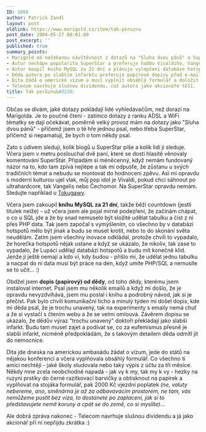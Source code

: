```yaml
---
ID: 1056
author: Patrick Zandl
layout: post
oldlink: https://www.marigold.cz/item/tak-poruznu
post_date: 2004-05-27 08:01:00
post_excerpt: ''
published: true
summary_points:
- Marigold má nečekanou návštěvnost z dotazů na "Sluha dvou pánů" a SuperStar.
- Autor nechápe popularitu SuperStar a preferuje hudbu Vivaldiho, Vangelise a Čechomoru.
- Autor koupil knihu MySQL za 21 dní a plánuje vylepšení databáze hotspotů.
- Děda autora po slabším infarktu preferuje papírové dopisy před e-maily.
- Dita žádá o americké vízum a musí vyplnit obsáhlý formulář a doložit výpis z účtu.
- Telecom navrhuje slušnou dividendu, což autora jako akcionáře těší.
title: Tak porůznu&#8230;
---
```


<p>
Občas se dívám, jaké dotazy pokládají lidé vyhledávačům, než dorazí na Marigolda. Je to poučné čtení - zatímco dotazy z ranku ADSL a WiFi tématky se dají očekávat, poměrně velký provoz mám na dotazy jako "Sluha dvou pánů" - přičemž jsem o té hře jednou psal, nebo třeba SuperStar, přičemž si nepamatuji, že bych o tom někdy psal. </p>

<p>
Zato s údivem sleduji, kolik blogů u SuperStar píše a kolik lidí ji sleduje. Včera jsem v metru poslouchal dvě paní, které se dosti hlasitě věnovaly komentování SuperStar. Připadám si méněcenný, když nemám fundovaný názor na to, kdo tam zpívá nejlépe a tak mi odpusťe, že zůstanu u svých tradičních témat a nebudu se montovat do hodnocení zpěvu. Asi mi opravdu s moderní kulturou ujel vlak, můj pop idol je Vivaldi, pokud chci sáhnout po ultrahardcore, tak Vangelis nebo Čechomor. Na SuperStar opravdu nemám. Sledujte například u <a href="http://blog.zbroj.info/">Tokugawy</a>.</p>

<p>
Včera jsem zakoupil <STRONG>knihu MySQL za 21 dní</STRONG>, takže běží countdown (jestli titulek nelže) - už včera jsem ale pojal mírné podezření, že začínám chápat, o co u SQL jde a že by snad nemuselo být složité udělat tabulku a číst z ní přes PHP data. Tak jsem započal s vymýšlením, co všechno by v databázi hotspotů mělo být jinak a budu se muset krotit, nebo to do skonání světa neudělám. Zatím jsem všechny inovace odkládal, protože chvíli to vypadalo, že horečka hotspotů nějak ustane a když se ukázalo, že nikoliv, tak zase to vypadalo, že Lupáci udělají databázi hotspotů a budu mít konečně klid. Jenže ji ještě nemají a kdo ví, kdy budou - přišlo mi, že udělat jednu tabulku a nacpat do ní data musí být práce na den, když umíte PHP/SQL a nemusíte se to učit... :)</p>

<p>
Obdžel jsem <STRONG>dopis (papírový) od dědy</STRONG>, od toho dědy, kterému jsem instaloval internet. Psal jsem mu několik emailů a když mi došlo, že je opravdu nevyzdvihává, jsem mu poslal i knihu a podrobný návod, jak si je přečíst. Pak bylo chvíli komunikační ticho a minulý týden mi došel dopis, kde mi děda psal, že je trochu unavený, tak na experimenty s emaily nemá chuť a že si vystačí s čtením webu a že se velmi omlouvá. Závěrem dopisu se ukázalo, že dědův výraz "trochu unavený" doktoři překládají jako slabší infarkt. Budu tam muset zajet a podívat se, co za eufemismus přesně je slabší infarkt, nicméně předpokládám, že s takovým detailem děda odmítl jít do nemocnice.</p>

<p>
Dita jde dneska na americkou ambasádu žádat o vízum, jede do států na nějakou konferenci a včera vyplňovala obsáhlý formulář. Co všechno ti amíci nechtějí - jaké školy studovala nebo taky výpis z účtu za tři měsíce. Někdy mne zcela neobchodně napadá - jak vy k my, tak my k vy - hezky na ruzyni prstíky do černé razítkovací barvičky a obtisknout na papírek a vyplňovat na stojáka formulář, pak 2000 Kč&#160;vjezdní poplatek <EM>(ne, valuty nebereme, ano, směnárna je až za odbavovacím prostorem, ne tam, vás nemůžeme pustit bez víza, to dostanete po zaplacení, jak si to představujete nemít koruny a cpát se do země, co si myslíte)</EM>...</p>

<p>
Ale dobrá zpráva nakonec - Telecom navrhuje slušnou dividendu a já jako akcionář při ní nepřijdu zkrátka :)</p>